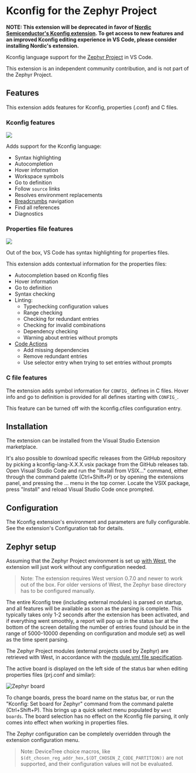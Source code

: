 # Kconfig for the Zephyr Project

**NOTE: This extension will be deprecated in favor of [Nordic Semiconductor's Kconfig extension](https://marketplace.visualstudio.com/items?itemName=nordic-semiconductor.nrf-kconfig). To get access to new features and an improved Kconfig editing experience in VS Code, please consider installing Nordic's extension.**

Kconfig language support for the [Zephyr Project](https://www.zephyrproject.org/) in VS Code.

This extension is an independent community contribution, and is not part of the Zephyr Project.


## Features

This extension adds features for Kconfig, properties (.conf) and C files.

### Kconfig features

![](doc/syntax.png)

Adds support for the Kconfig language:
- Syntax highlighting
- Autocompletion
- Hover information
- Workspace symbols
- Go to definition
- Follow `source` links
- Resolves environment replacements
- [Breadcrumbs](https://code.visualstudio.com/docs/editor/editingevolved#_breadcrumbs) navigation
- Find all references
- Diagnostics

### Properties file features

![](doc/completion.png)

Out of the box, VS Code has syntax highlighting for properties files.

This extension adds contextual information for the properties files:
- Autocompletion based on Kconfig files
- Hover information
- Go to definition
- Syntax checking
- Linting:
  - Typechecking configuration values
  - Range checking
  - Checking for redundant entries
  - Checking for invalid combinations
  - Dependency checking
  - Warning about entries without prompts
- [Code Actions](https://code.visualstudio.com/docs/editor/editingevolved#_code-action)
  - Add missing dependencies
  - Remove redundant entries
  - Use selector entry when trying to set entries without prompts

### C file features

The extension adds symbol information for `CONFIG_` defines in C files.
Hover info and go to definition is provided for all defines starting with `CONFIG_`.

This feature can be turned off with the kconfig.cfiles configuration entry.

## Installation

The extension can be installed from the Visual Studio Extension marketplace.

It's also possible to download specific releases from the GitHub repository by picking a kconfig-lang-X.X.X.vsix package from the GitHub releases tab. Open Visual Studio Code and run the "Install from VSIX..." command, either through the command palette (Ctrl+Shift+P) or by opening the extensions panel, and pressing the ... menu in the top corner. Locate the VSIX package, press "Install" and reload Visual Studio Code once prompted.

## Configuration

The Kconfig extension's environment and parameters are fully configurable. See the extension's Configuration tab for details.

## Zephyr setup

Assuming that the Zephyr Project environment is set up
[with West](https://docs.zephyrproject.org/latest/getting_started/index.html#get-the-source-code),
the extension will just work without any configuration needed.

> Note: The extension requires West version 0.7.0 and newer to work out of the box. For older versions of West, the Zephyr base directory has to be configured manually.

The entire Kconfig tree (including external modules) is parsed on startup,
and all features will be available as soon as the parsing is complete. This typically takes only 1-2 seconds
after the extension has been activated, and if everything went smoothly, a report will pop up in the
status bar at the bottom of the screen detailing the number of entries found (should be in the range of
5000-10000 depending on configuration and module set) as well as the time spent parsing.

The Zephyr Project modules (external projects used by Zephyr) are retrieved
with West, in accordance with the [module.yml file specification](https://docs.zephyrproject.org/latest/guides/modules.html#module-inclusion).

The active board is displayed on the left side of the status bar when editing properties files (prj.conf and similar):

![Zephyr board](doc/zephyr_board.png)

To change boards, press the board name on the status bar, or run the "Kconfig: Set board for Zephyr"
command from the command palette (Ctrl+Shift+P). This brings up a quick select menu populated by `west boards`.
The board selection has no effect on the Kconfig file parsing, it only comes into effect when working in properties files.

The Zephyr configuration can be completely overridden through the extension configuration menu.

> Note: DeviceTree choice macros, like `$(dt_chosen_reg_addr_hex,$(DT_CHOSEN_Z_CODE_PARTITION))` are not supported, and their configuration values will not be evaluated.

